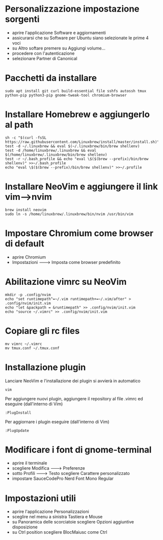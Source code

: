 # Personalizzazione impostazione sorgenti
- aprire l'applicazione Software e aggiornamenti
- assicurarsi che su Software per Ubuntu siano selezionate le prime 4 voci
- su Altro softare premere su Aggiungi volume...
- procedere con l'autenticazione
- selezionare Partner di Canonical


# Pacchetti da installare
```
sudo apt install git curl build-essential file sshfs autossh tmux python-pip python3-pip gnome-tweak-tool chromium-browser
```

# Installare Homebrew e aggiungerlo al path
```
sh -c "$(curl -fsSL https://raw.githubusercontent.com/Linuxbrew/install/master/install.sh)"
test -d ~/.linuxbrew && eval $(~/.linuxbrew/bin/brew shellenv)
test -d /home/linuxbrew/.linuxbrew && eval $(/home/linuxbrew/.linuxbrew/bin/brew shellenv)
test -r ~/.bash_profile && echo "eval \$($(brew --prefix)/bin/brew shellenv)" >>~/.bash_profile
echo "eval \$($(brew --prefix)/bin/brew shellenv)" >>~/.profile
```

# Installare NeoVim e aggiungere il link vim-->nvim
```
brew install neovim
sudo ln -s /home/linuxbrew/.linuxbrew/bin/nvim /usr/bin/vim
```

# Impostare Chromium come browser di default
- aprire Chromium
- Impostazioni ---> Imposta come browser predefinito


# Abilitazione vimrc su NeoVim
```
mkdir -p .config/nvim
echo "set runtimepath^=~/.vim runtimepath+=~/.vim/after" > .config/nvim/init.vim
echo "let &packpath = &runtimepath" >> .config/nvim/init.vim
echo "source ~/.vimrc" >> .config/nvim/init.vim
```


# Copiare gli rc files
```
mv vimrc ~/.vimrc
mv tmux.conf ~/.tmux.conf
```


# Installazione plugin
Lanciare NeoVim e l'installazione dei plugin si avvierà in automatico
```
vim
```
Per aggiungere nuovi plugin, aggiungere il repository al file .vimrc ed eseguire (dall'interno di Vim)
```
:PlugInstall
```
Per aggiornare i plugin eseguire (dall'interno di Vim)
```
:PlugUpdate
```


# Modificare i font di gnome-terminal
- aprire il terminale
- scegliere Modifica ---> Preferenze
- sotto Profili ---> Testo scegliere Carattere personalizzato
- impostare SauceCodePro Nerd Font Mono Regular


# Impostazioni utili
- aprire l'applicazione Personalizzazioni
- sceglire nel menu a sinistra Tastiera e Mouse
- su Panoramica delle scorciatoie scegliere Opzioni aggiuntive disposizione
- su Ctrl position scegliere BlocMaiusc come Ctrl
